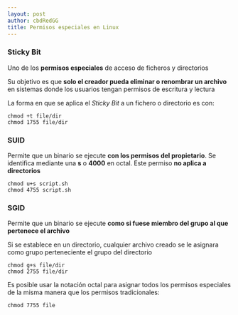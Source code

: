 ```yaml
---
layout: post
author: cbdRedGG
title: Permisos especiales en Linux
---
```


### Sticky Bit

Uno de los **permisos especiales** de acceso de ficheros y directorios

Su objetivo es que **solo el creador pueda eliminar o renombrar un archivo** en sistemas donde los usuarios tengan permisos de escritura y lectura

La forma en que se aplica el *Sticky Bit* a un fichero o directorio es con:

	chmod +t file/dir
	chmod 1755 file/dir


### SUID

Permite que un binario se ejecute **con los permisos del propietario**. Se identifica mediante una **s** o **4000** en octal. Este permiso **no aplica a directorios**

	chmod u+s script.sh
	chmod 4755 script.sh

### SGID

Permite que un binario se ejecute **como si fuese miembro del grupo al que pertenece el archivo**

Si se establece en un directorio, cualquier archivo creado se le asignara como grupo perteneciente el grupo del directorio

	chmod g+s file/dir
	chmod 2755 file/dir


Es posible usar la notación octal para asignar todos los permisos especiales de la misma manera que los permisos tradicionales:

	chmod 7755 file
